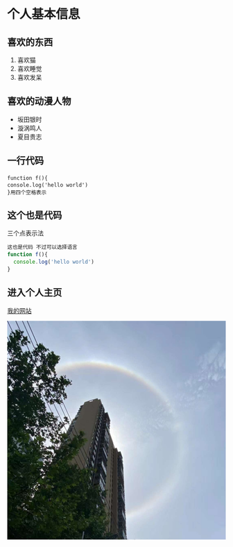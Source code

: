# 个人基本信息
## 喜欢的东西
1. 喜欢猫
2. 喜欢睡觉
3. 喜欢发呆

## 喜欢的动漫人物
* 坂田银时
* 漩涡鸣人
* 夏目贵志
  
## 一行代码
    function f(){
    console.log('hello world')
    }用四个空格表示
    
## 这个也是代码
三个点表示法
```JavaScript
这也是代码 不过可以选择语言
function f(){
  console.log('hello world')
}
```
## 进入个人主页
[我的网站](https://github.com/zengxiaos/-blog-test#readme)

![图片](1.png)
